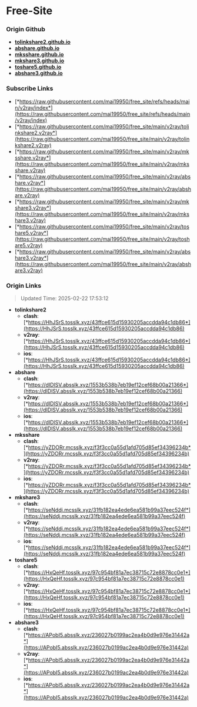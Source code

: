 # Free-Site

### Origin Github

- [**tolinkshare2.github.io**](https://github.com/tolinkshare2/tolinkshare2.github.io)
- [**abshare.github.io**](https://github.com/abshare/abshare.github.io)
- [**mksshare.github.io**](https://github.com/mksshare/mksshare.github.io)
- [**mkshare3.github.io**](https://github.com/mkshare3/mkshare3.github.io)
- [**toshare5.github.io**](https://github.com/toshare5/toshare5.github.io)
- [**abshare3.github.io**](https://github.com/abshare3/abshare3.github.io)

### Subscribe Links

- [*https://raw.githubusercontent.com/mai19950/free_site/refs/heads/main/v2ray/index*](https://raw.githubusercontent.com/mai19950/free_site/refs/heads/main/v2ray/index)
- [*https://raw.githubusercontent.com/mai19950/free_site/main/v2ray/tolinkshare2.v2ray*](https://raw.githubusercontent.com/mai19950/free_site/main/v2ray/tolinkshare2.v2ray)
- [*https://raw.githubusercontent.com/mai19950/free_site/main/v2ray/mksshare.v2ray*](https://raw.githubusercontent.com/mai19950/free_site/main/v2ray/mksshare.v2ray)
- [*https://raw.githubusercontent.com/mai19950/free_site/main/v2ray/abshare.v2ray*](https://raw.githubusercontent.com/mai19950/free_site/main/v2ray/abshare.v2ray)
- [*https://raw.githubusercontent.com/mai19950/free_site/main/v2ray/mkshare3.v2ray*](https://raw.githubusercontent.com/mai19950/free_site/main/v2ray/mkshare3.v2ray)
- [*https://raw.githubusercontent.com/mai19950/free_site/main/v2ray/toshare5.v2ray*](https://raw.githubusercontent.com/mai19950/free_site/main/v2ray/toshare5.v2ray)
- [*https://raw.githubusercontent.com/mai19950/free_site/main/v2ray/abshare3.v2ray*](https://raw.githubusercontent.com/mai19950/free_site/main/v2ray/abshare3.v2ray)

### Origin Links

> Updated Time: 2025-02-22 17:53:12

- **tolinkshare2**
  - **clash**: [*https://HhJSrS.tosslk.xyz/43ffce615d15930205accdda94c1db86*](https://HhJSrS.tosslk.xyz/43ffce615d15930205accdda94c1db86)
  - **v2ray**: [*https://HhJSrS.tosslk.xyz/43ffce615d15930205accdda94c1db86*](https://HhJSrS.tosslk.xyz/43ffce615d15930205accdda94c1db86)
  - **ios**: [*https://HhJSrS.tosslk.xyz/43ffce615d15930205accdda94c1db86*](https://HhJSrS.tosslk.xyz/43ffce615d15930205accdda94c1db86)
- **abshare**
  - **clash**: [*https://dIDlSV.absslk.xyz/1553b538b7eb19ef12cef68b00a21366*](https://dIDlSV.absslk.xyz/1553b538b7eb19ef12cef68b00a21366)
  - **v2ray**: [*https://dIDlSV.absslk.xyz/1553b538b7eb19ef12cef68b00a21366*](https://dIDlSV.absslk.xyz/1553b538b7eb19ef12cef68b00a21366)
  - **ios**: [*https://dIDlSV.absslk.xyz/1553b538b7eb19ef12cef68b00a21366*](https://dIDlSV.absslk.xyz/1553b538b7eb19ef12cef68b00a21366)
- **mksshare**
  - **clash**: [*https://yZDORr.mcsslk.xyz/f3f3cc0a55d1afd705d85ef34396234b*](https://yZDORr.mcsslk.xyz/f3f3cc0a55d1afd705d85ef34396234b)
  - **v2ray**: [*https://yZDORr.mcsslk.xyz/f3f3cc0a55d1afd705d85ef34396234b*](https://yZDORr.mcsslk.xyz/f3f3cc0a55d1afd705d85ef34396234b)
  - **ios**: [*https://yZDORr.mcsslk.xyz/f3f3cc0a55d1afd705d85ef34396234b*](https://yZDORr.mcsslk.xyz/f3f3cc0a55d1afd705d85ef34396234b)
- **mkshare3**
  - **clash**: [*https://seNddj.mcsslk.xyz/31fb182ea4ede6ea581b99a37eec524f*](https://seNddj.mcsslk.xyz/31fb182ea4ede6ea581b99a37eec524f)
  - **v2ray**: [*https://seNddj.mcsslk.xyz/31fb182ea4ede6ea581b99a37eec524f*](https://seNddj.mcsslk.xyz/31fb182ea4ede6ea581b99a37eec524f)
  - **ios**: [*https://seNddj.mcsslk.xyz/31fb182ea4ede6ea581b99a37eec524f*](https://seNddj.mcsslk.xyz/31fb182ea4ede6ea581b99a37eec524f)
- **toshare5**
  - **clash**: [*https://HxQeHf.tosslk.xyz/97c954bf81a7ec38715c72e8878cc0e1*](https://HxQeHf.tosslk.xyz/97c954bf81a7ec38715c72e8878cc0e1)
  - **v2ray**: [*https://HxQeHf.tosslk.xyz/97c954bf81a7ec38715c72e8878cc0e1*](https://HxQeHf.tosslk.xyz/97c954bf81a7ec38715c72e8878cc0e1)
  - **ios**: [*https://HxQeHf.tosslk.xyz/97c954bf81a7ec38715c72e8878cc0e1*](https://HxQeHf.tosslk.xyz/97c954bf81a7ec38715c72e8878cc0e1)
- **abshare3**
  - **clash**: [*https://APobI5.absslk.xyz/236027b0199ac2ea4b0d9e976e31442a*](https://APobI5.absslk.xyz/236027b0199ac2ea4b0d9e976e31442a)
  - **v2ray**: [*https://APobI5.absslk.xyz/236027b0199ac2ea4b0d9e976e31442a*](https://APobI5.absslk.xyz/236027b0199ac2ea4b0d9e976e31442a)
  - **ios**: [*https://APobI5.absslk.xyz/236027b0199ac2ea4b0d9e976e31442a*](https://APobI5.absslk.xyz/236027b0199ac2ea4b0d9e976e31442a)
